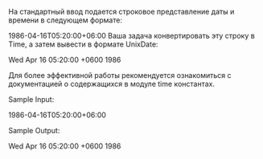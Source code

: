 На стандартный ввод подается строковое представление даты и времени в следующем формате:

1986-04-16T05:20:00+06:00
Ваша задача конвертировать эту строку в Time, а затем вывести в формате UnixDate:

Wed Apr 16 05:20:00 +0600 1986

Для более эффективной работы рекомендуется ознакомиться с документацией о содержащихся в модуле time константах.

Sample Input:

1986-04-16T05:20:00+06:00

Sample Output:

Wed Apr 16 05:20:00 +0600 1986